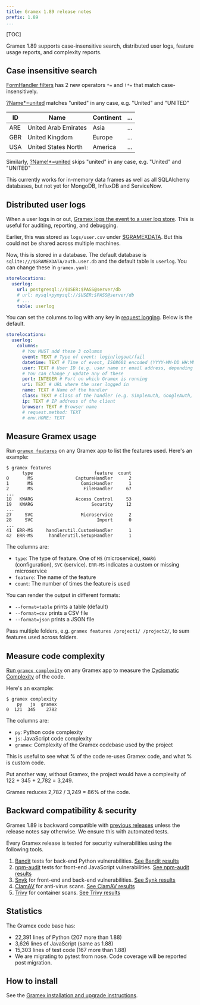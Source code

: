 ```yaml
---
title: Gramex 1.89 release notes
prefix: 1.89
...
```


[TOC]

Gramex 1.89 supports case-insensitive search, distributed user logs, feature usage reports, and complexity reports.

## Case insensitive search

[FormHandler filters](../../formhandler/#formhandler-filters) has 2 new operators `*=` and `!*=` that match case-insensitively.

[?Name\*=united](../../formhandler/flags?Name*=united&_format=html) matches "united" in any case, e.g. "United" and "UNITED"

| ID  | Name                 | Continent | ... |
| --- | -------------------- | --------- | --- |
| ARE | United Arab Emirates | Asia      | ... |
| GBR | United Kingdom       | Europe    | ... |
| USA | United States North  | America   | ... |

Similarly, [?Name!\*=united](../../formhandler/flags?Name!*=united&_format=html) skips "united" in any case, e.g. "United" and "UNITED"

This currently works for in-memory data frames as well as all SQLAlchemy databases, but not yet for MongoDB, InfluxDB and ServiceNow.

## Distributed user logs

When a user logs in or out, [Gramex logs the event to a user log store](../../config/#user-logging).
This is useful for auditing, reporting, and debugging.

Earlier, this was stored as `logs/user.csv` under [$GRAMEXDATA](../config/#predefined-variables).
But this could not be shared across multiple machines.

Now, this is stored in a database. The default database is `sqlite:///$GRAMEXDATA/auth.user.db`
and the default table is `userlog`. You can change these in `gramex.yaml`:

```yaml
storelocations:
  userlog:
    url: postgresql://$USER:$PASS@server/db
    # url: mysql+pymysql://$USER:$PASS@server/db
    # ...
    table: userlog
```

You can set the columns to log with any key in [request logging](../../config/#request-logging).
Below is the default.

```yaml
storelocations:
  userlog:
    columns:
      # You MUST add these 3 columns
      event: TEXT # Type of event: login/logout/fail
      datetime: TEXT # Time of event, ISO8601 encoded (YYYY-MM-DD HH:MM:SSZ)
      user: TEXT # User ID (e.g. user name or email address, depending on handler)
      # You can change / update any of these
      port: INTEGER # Port on which Gramex is running
      uri: TEXT # URL where the user logged in
      name: TEXT # Name of the handler
      class: TEXT # Class of the handler (e.g. SimpleAuth, GoogleAuth, etc)
      ip: TEXT # IP address of the client
      browser: TEXT # Browser name
      # request.method: TEXT
      # env.HOME: TEXT
```

## Measure Gramex usage

Run [`gramex features`](../../features/#feature-usage) on any Gramex app to list the features used.
Here's an example:

```text
$ gramex features
      type                       feature  count
0       MS                CaptureHandler      2
1       MS                  ComicHandler      1
2       MS                   FileHandler     67
...
18   KWARG                Access Control     53
19   KWARG                      Security     12
...
27     SVC                  Microservice      2
28     SVC                        Import      0
...
41  ERR-MS     handlerutil.CustomHandler      1
42  ERR-MS      handlerutil.SetupHandler      1
```

The columns are:

- `type`: The type of feature. One of `MS` (microservice), `KWARG` (configuration), `SVC` (service).
   `ERR-MS` indicates a custom or missing microservice
- `feature`: The name of the feature
- `count`: The number of times the feature is used

You can render the output in different formats:

- `--format=table` prints a table (default)
- `--format=csv` prints a CSV file
- `--format=json` prints a JSON file

Pass multiple folders, e.g. `gramex features /project1/ /project2/`, to sum features used across folders.


## Measure code complexity

[Run `gramex complexity`](../../complexity/) on any Gramex app to measure the
[Cyclomatic Complexity](https://en.wikipedia.org/wiki/Cyclomatic_complexity)
of the code.

Here's an example:

```text
$ gramex complexity
    py   js  gramex
0  121  345    2782
```

The columns are:

- `py`: Python code complexity
- `js`: JavaScript code complexity
- `gramex`: Complexity of the Gramex codebase used by the project

This is useful to see what % of the code re-uses Gramex code, and what % is custom code.

Put another way, without Gramex, the project would have a complexity of 122 + 345 + 2,782 = 3,249.

Gramex reduces 2,782 / 3,249 = 86% of the code.


## Backward compatibility & security

Gramex 1.89 is backward compatible with [previous releases](../) unless the release notes say otherwise.
We ensure this with automated tests.

Every Gramex release is tested for security vulnerabilities using the following tools.

1. [Bandit](https://bandit.readthedocs.io/) tests for back-end Python vulnerabilities.
   [See Bandit results](https://github.com/gramener/gramex/blob/master/reports/bandit.txt)
2. [npm-audit](https://docs.npmjs.com/cli/v6/commands/npm-audit) tests for front-end JavaScript vulnerabilities.
   [See npm-audit results](https://github.com/gramener/gramex/blob/master/reports/npm-audit.txt)
3. [Snyk](https://snyk.io/) for front-end and back-end vulnerabilities.
   [See Synk results](https://github.com/gramener/gramex/blob/master/reports/snyk.txt)
4. [ClamAV](https://www.clamav.net/) for anti-virus scans.
   [See ClamAV results](https://github.com/gramener/gramex/blob/master/reports/clamav.txt)
5. [Trivy](https://trivy.dev/) for container scans.
   [See Trivy results](https://github.com/gramener/gramex/blob/master/reports/trivy.txt)

## Statistics

The Gramex code base has:

- 22,391 lines of Python (207 more than 1.88)
- 3,626 lines of JavaScript (same as 1.88)
- 15,303  lines of test code (167 more than 1.88)
- We are migrating to pytest from nose. Code coverage will be reported post migration.

## How to install

See the [Gramex installation and upgrade instructions](../../install/).
